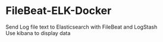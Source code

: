 # FileBeat-ELK-Docker  
Send Log file text to Elasticsearch with FileBeat and LogStash  
Use kibana to display data  
